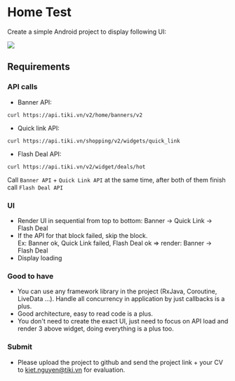 # Home Test

Create a simple Android project to display following UI:

 ![](./sample.gif)

## Requirements

### API calls
- Banner API:  
```
curl https://api.tiki.vn/v2/home/banners/v2
```
- Quick link API:  
```
curl https://api.tiki.vn/shopping/v2/widgets/quick_link
```
- Flash Deal API:  
```
curl https://api.tiki.vn/v2/widget/deals/hot
```

Call `Banner API` + `Quick Link API` at the same time, after both of them finish call `Flash Deal API`

### UI
- Render UI in sequential from top to bottom: Banner -> Quick Link -> Flash Deal
- If the API for that block failed, skip the block.  
Ex: Banner ok, Quick Link failed, Flash Deal ok => render: Banner -> Flash Deal
- Display loading

### Good to have
- You can use any framework library in the project (RxJava, Coroutine, LiveData ...). Handle all concurrency in application by just callbacks is a plus.
- Good architecture, easy to read code is a plus.
- You don't need to create the exact UI, just need to focus on API load and render 3 above widget, doing everything is a plus too.

### Submit
- Please upload the project to github and send the project link + your CV to kiet.nguyen@tiki.vn for evaluation.
